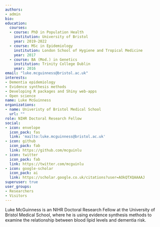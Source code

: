 ```yaml
---
authors:
- admin
bio: 
education:
  courses:
  - course: PhD in Population Health
    institution: University of Bristol
    year: 2019-2022
  - course: MSc in Epidemiology
    institution: London School of Hygiene and Tropical Medicine
    year: 2017
  - course: BA (Mod.) in Genetics
    institution: Trinity College Dublin
    year: 2016
email: "luke.mcguinness@bristol.ac.uk"
interests:
- Dementia epidemiology
- Evidence synthesis methods
- Developing R packages and Shiny web-apps
- Open science
name: Luke McGuinness
organizations:
- name: Univeristy of Bristol Medical School
  url: ""
role: NIHR Doctoral Research Fellow 
social:
- icon: envelope
  icon_pack: fas
  link: 'mailto:luke.mcguinness@bristol.ac.uk'
- icon: github
  icon_pack: fab
  link: https://github.com/mcguinlu
- icon: twitter
  icon_pack: fab
  link: https://twitter.com/mcguinlu
- icon: google-scholar
  icon_pack: ai
  link: https://scholar.google.co.uk/citations?user=AOkQTXQAAAAJ
superuser: true
user_groups:
- Researchers
- Visitors
---
```


Luke McGuinness is an NIHR Doctoral Research Fellow at the University of Bristol Medical School, where he is using evidence synthesis methods to examine the relationship between blood lipid levels and dementia risk. 
